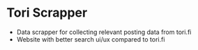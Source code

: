 # Tori Scrapper
- Data scrapper for collecting relevant posting data from tori.fi
- Website with better search ui/ux compared to tori.fi 
